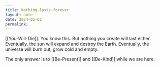 ```yaml
---
title: Nothing-lasts-forever
layout: note
date: 2024-05-02
permalink:
---
```

[[You-Will-Die]]. You know this. But nothing you create will last either. Eventually, the sun will expand and destroy the Earth. Eventually, the universe will burn out, grow cold and empty.

The only answer is to [[Be-Present]] and [[Be-Kind]] while we are here.

